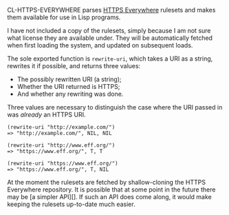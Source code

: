 CL-HTTPS-EVERYWHERE parses [HTTPS Everywhere][] rulesets and makes
them available for use in Lisp programs.

I have not included a copy of the rulesets, simply because I am not
sure what license they are available under. They will be automatically
fetched when first loading the system, and updated on subsequent
loads.

The sole exported function is `rewrite-uri`, which takes a URI as a
string, rewrites it if possible, and returns three values:

- The possibly rewritten URI (a string);
- Whether the URI returned is HTTPS;
- And whether any rewriting was done.

Three values are necessary to distinguish the case where the URI
passed in was *already* an HTTPS URI.

    (rewrite-uri "http://example.com/")
    => "http://example.com/", NIL, NIL

    (rewrite-uri "http://www.eff.org/")
    => "https://www.eff.org/", T, T

    (rewrite-uri "https://www.eff.org/")
    => "https://www.eff.org/", T, NIL

At the moment the rulesets are fetched by shallow-cloning the HTTPS
Everywhere repository. It is possible that at some point in the future
there may be [a simpler API][]. If such an API does come along, it
would make keeping the rulesets up-to-date much easier.

[HTTPS Everywhere]: https://www.eff.org/HTTPS-everywhere
[Overlord]: https://github.com/TBRSS/overlord
[API]: https://github.com/EFForg/https-everywhere/issues/6937
